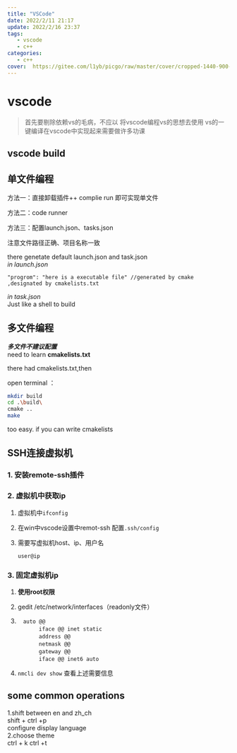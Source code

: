 ```yaml
---
title: "VSCode"
date: 2022/2/11 21:17
update: 2022/2/16 23:37
tags: 
   - vscode
   - c++ 
categories: 
   - c++
cover:  https://gitee.com/l1yb/picgo/raw/master/cover/cropped-1440-900-1211759.jpg
---
```

# vscode

>首先要剔除依赖vs的毛病，不应以 将vscode编程vs的思想去使用
>vs的一键编译在vscode中实现起来需要做许多功课    

## vscode build

## 单文件编程

方法一：直接卸载插件++ complie run 即可实现单文件

方法二：code runner 

方法三：配置launch.json、tasks.json

注意文件路径正确、项目名称一致

there genetate default launch.json and task.json        
*in launch.json*   

```
"progrom": "here is a executable file" //generated by cmake ,designated by cmakelists.txt

```

*in task.json*    
Just like a shell to build     



## 多文件编程

***多文件不建议配置***   
need to learn  **cmakelists.txt**     

there had cmakelists.txt,then   

open terminal ：

```bash
mkdir build 
cd .\build\
cmake ..
make
```
too easy.  if you can write cmakelists

## SSH连接虚拟机

### 1. 安装remote-ssh插件

### 2. 虚拟机中获取ip

1. 虚拟机中`ifconfig`

2. 在win中vscode设置中remot-ssh 配置`.ssh/config`

3. 需要写虚拟机host、ip、用户名

   `user@ip`

### 3. 固定虚拟机ip

1.  **使用root权限**

2.  gedit /etc/network/interfaces（readonly文件）

3. ```
   　auto @@
   　　　　iface @@ inet static
   　　　　address @@
   　　　　netmask @@
   　　　　gateway @@
   　　　　iface @@ inet6 auto
   ```

4. `nmcli dev show` 查看上述需要信息





## some common operations      

1.shift between en and zh_ch      
	shift + ctrl +p       
	configure display language           
2.choose theme         
	ctrl + k ctrl +t    

​	